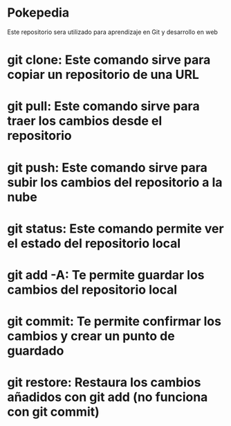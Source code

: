 # Pokepedia
Este repositorio sera utilizado para aprendizaje en Git y desarrollo en web
 
# git clone: Este comando sirve para copiar un repositorio de una URL
# git pull: Este comando sirve para traer los cambios desde el repositorio
# git push: Este comando sirve para subir los cambios del repositorio a la nube
# git status: Este comando permite ver el estado del repositorio local
# git add -A: Te permite guardar los cambios del repositorio local
# git commit: Te permite confirmar los cambios y crear un punto de guardado
# git restore: Restaura los cambios añadidos con git add (no funciona con git commit)